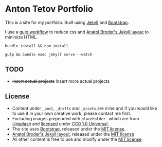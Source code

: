 # Anton Tetov Portfolio

This is a site for my portfolio. Built using [Jekyll](https://jekyllrb.com/) and [Bootstrap](https://getbootstrap.com/).

I use a [gulp workflow](gulpfile.js) to reduce css and [Anatol Broder's Jekyll layout](http://jch.penibelst.de/) to minimize HTML.

`bundle install && npm install`

`gulp && bundle exec jekyll serve --watch`

## TODO
*   ~~Insert actual projects~~ Insert more actual projects

## License
*   Content under `_post`, `_drafts` and `_assets` are mine and if you would like to use it in your own creative work, please contact me first.
  * Excluding images prepended with `placeholder_` which are from [Unsplash](https://unsplash.com/) and  [licensed](https://unsplash.com/license) under [CC0 1.0 Universal](https://creativecommons.org/publicdomain/zero/1.0/).
* The site uses [Bootstrap](https://getbootstrap.com/), released under the [MIT license](https://github.com/twbs/bootstrap/blob/master/LICENSE).
* [Anatol Broder's Jekyll layout](http://jch.penibelst.de/), released under the [MIT license](https://github.com/penibelst/jekyll-compress-html/blob/master/LICENSE)
* All other content is free to use and modify under the [MIT license](https://opensource.org/licenses/MIT).
